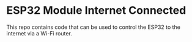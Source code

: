 # ESP32 Module Internet Connected
This repo contains code that can be used to control the ESP32 to the internet via a Wi-Fi router.
